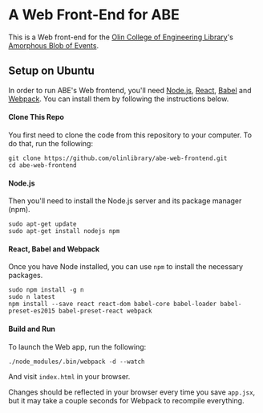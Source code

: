 # A Web Front-End for ABE
This is a Web front-end for the
[Olin College of Engineering Library](http://www.olin.build')'s
[Amorphous Blob of Events](https://github.com/olinlibrary/ABE).

## Setup on Ubuntu

In order to run ABE's Web frontend, you'll need [Node.js](https://nodejs.org/en/https://nodejs.org/en/),
[React](https://facebook.github.io/react/), [Babel](https://babeljs.io/) and [Webpack](https://webpack.js.org/).
You can install them by following the instructions below.

#### Clone This Repo

You first need to clone the code from this repository to your computer. To do that, run the following:

    git clone https://github.com/olinlibrary/abe-web-frontend.git
    cd abe-web-frontend

#### Node.js

Then you'll need to install the Node.js server and its package manager (npm).

    sudo apt-get update
    sudo apt-get install nodejs npm

#### React, Babel and Webpack

Once you have Node installed, you can use `npm` to install the necessary packages.

    sudo npm install -g n
    sudo n latest
    npm install --save react react-dom babel-core babel-loader babel-preset-es2015 babel-preset-react webpack

#### Build and Run

To launch the Web app, run the following:

    ./node_modules/.bin/webpack -d --watch

And visit `index.html` in your browser.

Changes should be reflected in your browser every time you save `app.jsx`,
but it may take a couple seconds for Webpack to recompile everything.
